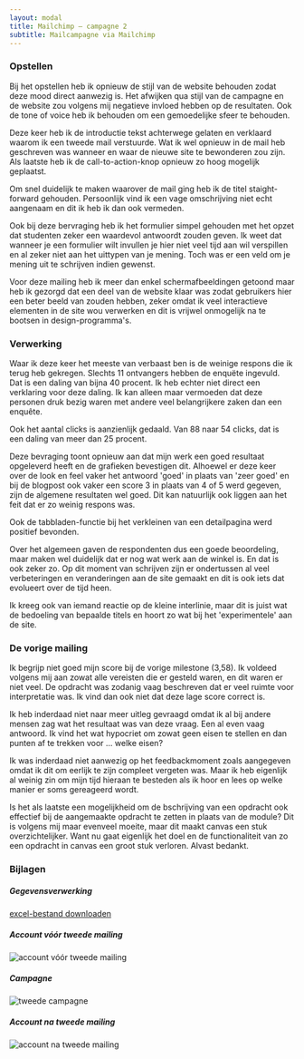 ```yaml
---
layout: modal
title: Mailchimp – campagne 2
subtitle: Mailcampagne via Mailchimp
---
```


### Opstellen

Bij het opstellen heb ik opnieuw de stijl van de website behouden zodat deze mood direct aanwezig is. Het afwijken qua stijl van de campagne en de website zou volgens mij negatieve invloed hebben op de resultaten. Ook de tone of voice heb ik behouden om een gemoedelijke sfeer te behouden.

Deze keer heb ik de introductie tekst achterwege gelaten en verklaard waarom ik een tweede mail verstuurde. Wat ik wel opnieuw in de mail heb geschreven was wanneer en waar de nieuwe site te bewonderen zou zijn. Als laatste heb ik de call-to-action-knop opnieuw zo hoog mogelijk geplaatst.

Om snel duidelijk te maken waarover de mail ging heb ik de titel staight-forward gehouden. Persoonlijk vind ik een vage omschrijving niet echt aangenaam en dit ik heb ik dan ook vermeden.

Ook bij deze bervraging heb ik het formulier simpel gehouden met het opzet dat studenten zeker een waardevol antwoordt zouden geven. Ik weet dat wanneer je een formulier wilt invullen je hier niet veel tijd aan wil verspillen en al zeker niet aan het uittypen van je mening. Toch was er een veld om je mening uit te schrijven indien gewenst.

Voor deze mailing heb ik meer dan enkel schermafbeeldingen getoond maar heb ik gezorgd dat een deel van de website klaar was zodat gebruikers hier een beter beeld van zouden hebben, zeker omdat ik veel interactieve elementen in de site wou verwerken en dit is vrijwel onmogelijk na te bootsen in design-programma's.

### Verwerking

Waar ik deze keer het meeste van verbaast ben is de weinige respons die ik terug heb gekregen. Slechts 11 ontvangers hebben de enquëte ingevuld. Dat is een daling van bijna 40 procent. Ik heb echter niet direct een verklaring voor deze daling. Ik kan alleen maar vermoeden dat deze personen druk bezig waren met andere veel belangrijkere zaken dan een enquête.

Ook het aantal clicks is aanzienlijk gedaald. Van 88 naar 54 clicks, dat is een daling van meer dan 25 procent.

Deze bevraging toont opnieuw aan dat mijn werk een goed resultaat opgeleverd heeft en de grafieken bevestigen dit. Alhoewel er deze keer over de look en feel vaker het antwoord 'goed' in plaats van 'zeer goed' en bij de blogpost ook vaker een score 3 in plaats van 4 of 5 werd gegeven, zijn de algemene resultaten wel goed. Dit kan natuurlijk ook liggen aan het feit dat er zo weinig respons was.

Ook de tabbladen-functie bij het verkleinen van een detailpagina werd positief bevonden.

Over het algemeen gaven de respondenten dus een goede beoordeling, maar maken wel duidelijk dat er nog wat werk aan de winkel is. En dat is ook zeker zo. Op dit moment van schrijven zijn er ondertussen al veel verbeteringen en veranderingen aan de site gemaakt en dit is ook iets dat evolueert over de tijd heen.

Ik kreeg ook van iemand reactie op de kleine interlinie, maar dit is juist wat de bedoeling van bepaalde titels en hoort zo wat bij het 'experimentele' aan de site.

### De vorige mailing

Ik begrijp niet goed mijn score bij de vorige milestone (3,58). Ik voldeed volgens mij aan zowat alle vereisten die er gesteld waren, en dit waren er niet veel. De opdracht was zodanig vaag beschreven dat er veel ruimte voor interpretatie was. Ik vind dan ook niet dat deze lage score correct is.

Ik heb inderdaad niet naar meer uitleg gevraagd omdat ik al bij andere mensen zag wat het resultaat was van deze vraag. Een al even vaag antwoord. Ik vind het wat hypocriet om zowat geen eisen te stellen en dan punten af te trekken voor ... welke eisen? 

Ik was inderdaad niet aanwezig op het feedbackmoment zoals aangegeven omdat ik dit om eerlijk te zijn compleet vergeten was. Maar ik heb eigenlijk al weinig zin om mijn tijd hieraan te besteden als ik hoor en lees op welke manier er soms gereageerd wordt.

Is het als laatste een mogelijkheid om de bschrijving van een opdracht ook effectief bij de aangemaakte opdracht te zetten in plaats van de module? Dit is volgens mij maar evenveel moeite, maar dit maakt canvas een stuk overzichtelijker. Want nu gaat eigenlijk het doel en de functionaliteit van zo een opdracht in canvas een groot stuk verloren. Alvast bedankt.

<!-- discutabel -->

### Bijlagen

##### Gegevensverwerking

<a href="https://pgmgent-1920-students.github.io/case1-pgm-website-baas-pgm-lenndery/src/buscom/campagne-2/buscom_campagne_2_evaluatie.xlsx" class="text-modern btn-arrow-link" download>excel-bestand downloaden</a>

##### Account vóór tweede mailing

![account vóór tweede mailing](https://pgmgent-1920-students.github.io/case1-pgm-website-baas-pgm-lenndery/src/buscom/campagne-2/mailchimp_account_voor_campagne_2.png)

##### Campagne

![tweede campagne](https://pgmgent-1920-students.github.io/case1-pgm-website-baas-pgm-lenndery/src/buscom/campagne-2/mailchmip_campagne_2.png)

##### Account na tweede mailing

![account na tweede mailing](https://pgmgent-1920-students.github.io/case1-pgm-website-baas-pgm-lenndery/src/buscom/campagne-2/mailchimp_account_na_campagne_2.png)